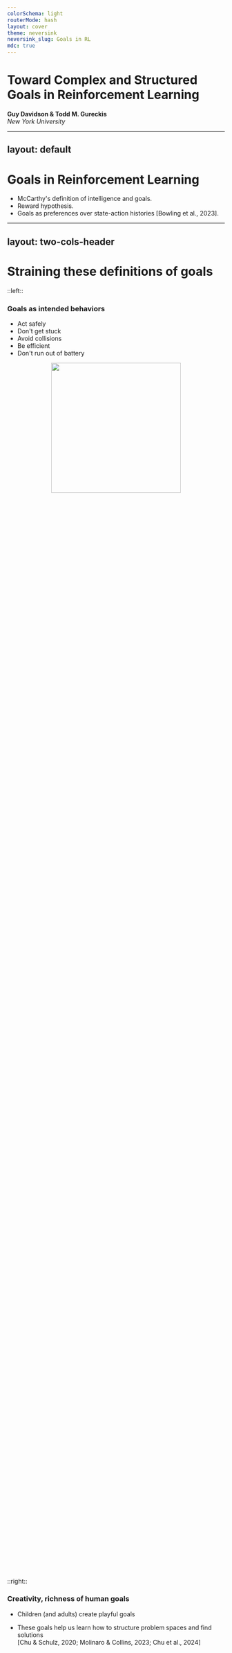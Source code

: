 ```yaml
---
colorSchema: light
routerMode: hash
layout: cover
theme: neversink
neversink_slug: Goals in RL
mdc: true
---
```


# Toward Complex and Structured Goals in Reinforcement Learning

**Guy Davidson & Todd M. Gureckis**  
_New York University_
<Email v="guy.davidson@nyu.edu" />

---
layout: default
---
# Goals in Reinforcement Learning

- McCarthy's definition of intelligence and goals.
- Reward hypothesis.
- Goals as preferences over state-action histories [Bowling et al., 2023].

---
layout: two-cols-header
---
# Straining these definitions of goals

::left::

<div class="flex flex-col justify-between" style="height: 75%;">
<div>
<div><v-click at="+1"><h3>Goals as intended behaviors</h3></v-click></div>
<div class="ns-c-tight"><v-clicks at="+2">

- Act safely
- Don't get stuck
- Avoid collisions
- Be efficient
- Don't run out of battery

</v-clicks></div> 
</div>     

<div>
    <div class="flex flex-row justify-center">
        <figure class="image is-square is-inline-block" v-click="+2">
            <img src="/images/roomba.webp" width="300">
        </figure>
    </div>
</div>

</div>



<!-- <div class="ns-c-tight">
    <v-clicks at="+2">

    - Act safely
    - Don't get stuck
    - Avoid collisions
    - Be efficient
    - Don't run out of battery

    </v-clicks>
</div> -->

<!-- <div class="has-text-centered"> -->
<!-- <div>
        <div class="is-flex is-justify-content-center">
        <figure class="image is-square is-inline-block" v-click="+2">
            <img src="/images/roomba.webp" width="300">
        </figure>
    </div> -->

::right::

<div class="flex flex-col justify-between" style="height: 75%;">
<div>
<div><v-click at="+1"><h3>Creativity, richness of human goals</h3></v-click></div>
<div class="ns-c-tight">
<ul>
<v-click at="+1"><li>Children (and adults) create playful goals</li></v-click>

<v-click at="12"><li>These goals help us learn how to structure problem spaces and find solutions
<span class="text-xs"><br>[Chu & Schulz, 2020; Molinaro & Collins, 2023; Chu et al., 2024]</span></li></v-click>
</ul>
</div> 
</div>     

<div>
    <div class="flex flex-row justify-center">
        <figure class="image is-square is-inline-block">
            <v-switch>
                <template #1><img src="/images/logan_truck.jpg" width="240"></template>
                <template #2><SlidevVideo width="320" controls>
                    <source src="/videos/jordan_bird_trimmed.mp4" type="video/mp4">
                </SlidevVideo></template>
            </v-switch>
        </figure>
    </div>
</div>

</div>
 

---
layout: fact
---

## Core idea:
<br>
If we want to develop agents that accomplish diverse tasks across different environments, 

we need agents that can propose and pursue rich, complex, and creative goals.
<br>
<br>
<br>
<span class="text-xs">\[Ouedeyer et al., 2007; Colas et al., 2023]</span>

---

# Desiderata for Goal Representations

<v-clicks depth="2">

- Abstraction (abstract goals, abstracting goal components)
- Temporal extension
- Compositionality
- Grounding

</v-clicks>


---
layout: two-cols-header
---

# Surveyed Goal Representation Approaches

::left::

<div>
<v-clicks depth="2">

- Implicit (directly encoded as reward functions)
- Goal states (e.g. target manipulator positions)
- Image-based observations 
- Natural language-based goals
- Represented as programs? 

</v-clicks>
</div>
::right::

<div class="grid grid-cols-2 gap-2">
    <div><figure class="image is-square is-inline-block">
        <img src="/images/reward_function_grid.png" width="120" v-click="1">
    </figure></div>
    <div><figure class="image is-square is-inline-block" v-click="2">
        <img src="/images/goal_observation.png" width="120">
    </figure></div>
    <div class="col-span-2"><figure class="image is-inline-block">
        <img src="/images/vision_language_goals.png" width="300" v-click="4">
    </figure></div>
    <div class="col-span-2" v-click="5">
```lisp
(preference throwBalltoBin
(exists (?d - dodgeball ?h - hegagonal_bin)
(then
    (once (agent_holds ?d))
    (hold (and (not (agent_holds ?d)) (in_motion ?d)))
    (once (and (not (in_motion ?d)) (in ?h ?d)))
)))
```
    </div>
</div>

<!-- <div class="flex flex-col justify-between content-center" style="height: 75%;">
    <div><figure class="image is-square is-inline-block">
        <img src="/images/reward_function_grid.png" width="120">
    </figure></div>
    <div><figure class="image is-square is-inline-block">
        <img src="/images/goal_observation.png" width="120">
    </figure></div>
    <div><figure class="image is-inline-block">
        <img src="/images/vision_language_goals.png" width="300">
    </figure></div>
</div> -->

<style>
    .image img {
        display: block;
        margin-left: auto;
        margin-right: auto;
        margin-top: 0.5em;
    }
</style>
    

---
layout: fact
---

## Key takeaway:
<br>
Prevalent non-language approaches facilitate grounding at the expense of other desiderata
<br><br>
Language (and programs) offer benefits at the cost of grounding complexity

---

# Example argument: compositionality
- **Reward functions:** Compose mathematically, not semantically
- **Observations:** Composing images to represent general properties is hard
- **Language:** Inherently compositional, but grounding is hard 
    - SuccessVQA near chance on held-out goals \[Du et al., 2023a]
    - Hill et al. \[2019] generalize to held-out objects, but not negations
- **Programs:** Compose by default, as defined by their grammar
    - The structured LTL-based approach of Leon et al. \[2022] composes negation succesfully 


---
# Takeaways
<v-clicks depth="2">

- **Takeaway 1:** We need agents that can propose and pursue rich, complex, and creative goals.
- **Takeaway 2:** This requires richer goal representations and developing methods to ground them.
<br><br>

## Questions

- Where do goals (and their representations) fall on the agent-environment boundary?
- What important desiderata are we missing?
- How do temporally extended goals play with the Markov assumption?
- Can program-based goals scale to diverse environments?
- What can building agents that propose and pursue rich goals teach us about human goal-setting?


</v-clicks>